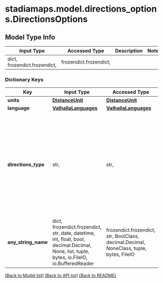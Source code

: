 # stadiamaps.model.directions_options.DirectionsOptions

## Model Type Info
Input Type | Accessed Type | Description | Notes
------------ | ------------- | ------------- | -------------
dict, frozendict.frozendict,  | frozendict.frozendict,  |  | 

### Dictionary Keys
Key | Input Type | Accessed Type | Description | Notes
------------ | ------------- | ------------- | ------------- | -------------
**units** | [**DistanceUnit**](DistanceUnit.md) | [**DistanceUnit**](DistanceUnit.md) |  | [optional] 
**language** | [**ValhallaLanguages**](ValhallaLanguages.md) | [**ValhallaLanguages**](ValhallaLanguages.md) |  | [optional] 
**directions_type** | str,  | str,  | The level of directional narrative to include. Locations and times will always be returned, but narrative generation verbosity can be controlled with this parameter. | [optional] must be one of ["none", "maneuvers", "instructions", ] if omitted the server will use the default value of "instructions"
**any_string_name** | dict, frozendict.frozendict, str, date, datetime, int, float, bool, decimal.Decimal, None, list, tuple, bytes, io.FileIO, io.BufferedReader | frozendict.frozendict, str, BoolClass, decimal.Decimal, NoneClass, tuple, bytes, FileIO | any string name can be used but the value must be the correct type | [optional]

[[Back to Model list]](../../README.md#documentation-for-models) [[Back to API list]](../../README.md#documentation-for-api-endpoints) [[Back to README]](../../README.md)

